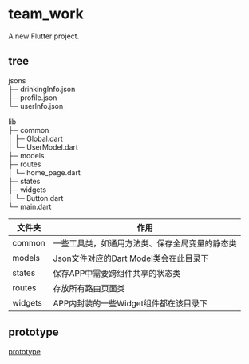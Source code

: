 # team_work

A new Flutter project.

## tree

jsons                 
├─ drinkingInfo.json  
├─ profile.json       
└─ userInfo.json      

lib                                  
├─ common                            
│  ├─ Global.dart                    
│  └─ UserModel.dart                 
├─ models                                                     
├─ routes                
│  └─ home_page.dart                 
├─ states                                            
├─ widgets                           
│  └─ Button.dart                    
└─ main.dart                         



| 文件夹  | 作用                                                         |
| ------- | ------------------------------------------------------------ |
| common  | 一些工具类，如通用方法类、保存全局变量的静态类 |
| models  | Json文件对应的Dart Model类会在此目录下                       |
| states  | 保存APP中需要跨组件共享的状态类                              |
| routes  | 存放所有路由页面类                                           |
| widgets | APP内封装的一些Widget组件都在该目录下                        |


## prototype
[prototype](https://modao.cc/app/ULkPc5lKrdbjprdQSKRNvq)
